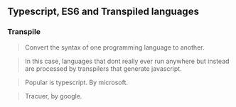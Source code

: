 ## Typescript, ES6 and Transpiled languages

### Transpile 
> Convert the syntax of one programming language to another.

> In this case, languages that dont really ever run anywhere but instead are processed by transpilers that generate javascript. 

> Popular is typescript. By microsoft.

> Tracuer, by google.

